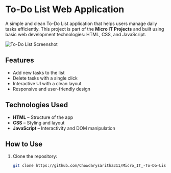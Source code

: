 # To-Do List Web Application

A simple and clean To-Do List application that helps users manage daily tasks efficiently. This project is part of the **Micro IT Projects** and built using basic web development technologies: HTML, CSS, and JavaScript.

![To-Do List Screenshot](assets/todo-list-ui.png)

## Features

- Add new tasks to the list
- Delete tasks with a single click
- Interactive UI with a clean layout
- Responsive and user-friendly design

## Technologies Used

- **HTML** – Structure of the app
- **CSS** – Styling and layout
- **JavaScript** – Interactivity and DOM manipulation

## How to Use

1. Clone the repository:
   ```bash
   git clone https://github.com/Chowdarysaritha311/Micro_IT_-To-Do-List_Project.git
